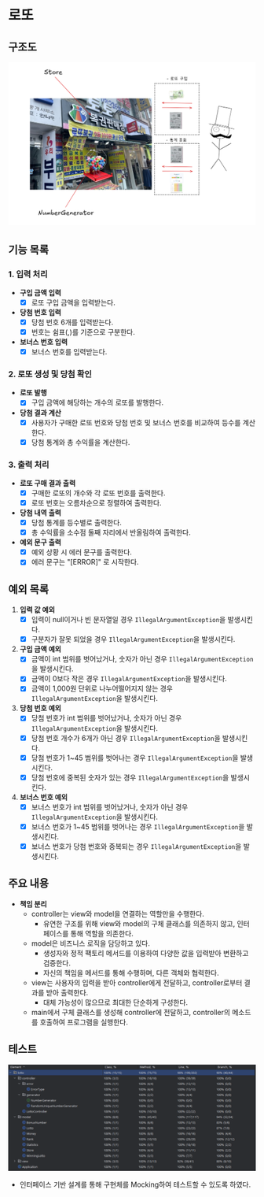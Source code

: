 # 로또

## 구조도

![structure.png](structure.png)

## 기능 목록

### 1. 입력 처리

- **구입 금액 입력**
    - [x] 로또 구입 금액을 입력받는다.

- **당첨 번호 입력**
    - [x] 당첨 번호 6개를 입력받는다.
    - [x] 번호는 쉼표(,)를 기준으로 구분한다.

- **보너스 번호 입력**
    - [x] 보너스 번호를 입력받는다.

### 2. 로또 생성 및 당첨 확인

- **로또 발행**
    - [x] 구입 금액에 해당하는 개수의 로또를 발행한다.

- **당첨 결과 계산**
    - [x] 사용자가 구매한 로또 번호와 당첨 번호 및 보너스 번호를 비교하여 등수를 계산한다.
    - [x] 당첨 통계와 총 수익률을 계산한다.

### 3. 출력 처리

- **로또 구매 결과 출력**
    - [x] 구매한 로또의 개수와 각 로또 번호를 출력한다.
    - [x] 로또 번호는 오름차순으로 정렬하여 출력한다.

- **당첨 내역 출력**
    - [x] 당첨 통계를 등수별로 출력한다.
    - [x] 총 수익률을 소수점 둘째 자리에서 반올림하여 출력한다.

- **예외 문구 출력**
    - [x] 예외 상황 시 에러 문구를 출력한다.
    - [x] 에러 문구는 "[ERROR]" 로 시작한다.

## 예외 목록

1. **입력 값 예외**
    - [x] 입력이 null이거나 빈 문자열일 경우 `IllegalArgumentException`을 발생시킨다.
    - [x] 구분자가 잘못 되었을 경우 `IllegalArgumentException`을 발생시킨다.

2. **구입 금액 예외**
    - [x] 금액이 int 범위를 벗어났거나, 숫자가 아닌 경우 `IllegalArgumentException`을 발생시킨다.
    - [x] 금액이 0보다 작은 경우 `IllegalArgumentException`을 발생시킨다.
    - [x] 금액이 1,000원 단위로 나누어떨어지지 않는 경우 `IllegalArgumentException`을 발생시킨다.

3. **당첨 번호 예외**
    - [x] 당첨 번호가 int 범위를 벗어났거나, 숫자가 아닌 경우 `IllegalArgumentException`을 발생시킨다.
    - [x] 당첨 번호 개수가 6개가 아닌 경우 `IllegalArgumentException`을 발생시킨다.
    - [x] 당첨 번호가 1~45 범위를 벗어나는 경우 `IllegalArgumentException`을 발생시킨다.
    - [x] 당첨 번호에 중복된 숫자가 있는 경우 `IllegalArgumentException`을 발생시킨다.

4. **보너스 번호 예외**
    - [x] 보너스 번호가 int 범위를 벗어났거나, 숫자가 아닌 경우 `IllegalArgumentException`을 발생시킨다.
    - [x] 보너스 번호가 1~45 범위를 벗어나는 경우 `IllegalArgumentException`을 발생시킨다.
    - [x] 보너스 번호가 당첨 번호와 중복되는 경우 `IllegalArgumentException`을 발생시킨다.

## 주요 내용

- **책임 분리**
    - controller는 view와 model을 연결하는 역할만을 수행한다.
        - 유연한 구조를 위해 view와 model의 구체 클래스를 의존하지 않고, 인터페이스를 통해 역할을 의존한다.
    - model은 비즈니스 로직을 담당하고 있다.
        - 생성자와 정적 팩토리 메서드를 이용하여 다양한 값을 입력받아 변환하고 검증한다.
        - 자신의 책임을 메서드를 통해 수행하며, 다른 객체와 협력한다.
    - view는 사용자의 입력을 받아 controller에게 전달하고, controller로부터 결과를 받아 출력한다.
        - 대체 가능성이 많으므로 최대한 단순하게 구성한다.
    - main에서 구체 클래스를 생성해 controller에 전달하고, controller의 메소드를 호출하여 프로그램을 실행한다.

## 테스트

![coverage.png](coverage.png)

- 인터페이스 기반 설계를 통해 구현체를 Mocking하여 테스트할 수 있도록 하였다.
